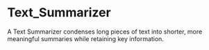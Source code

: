 # Text_Summarizer
A Text Summarizer condenses long pieces of text into shorter, more meaningful summaries while retaining key information. 
